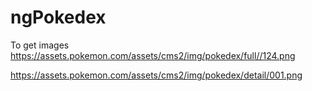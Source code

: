 # ngPokedex

To get images
https://assets.pokemon.com/assets/cms2/img/pokedex/full//124.png

https://assets.pokemon.com/assets/cms2/img/pokedex/detail/001.png

